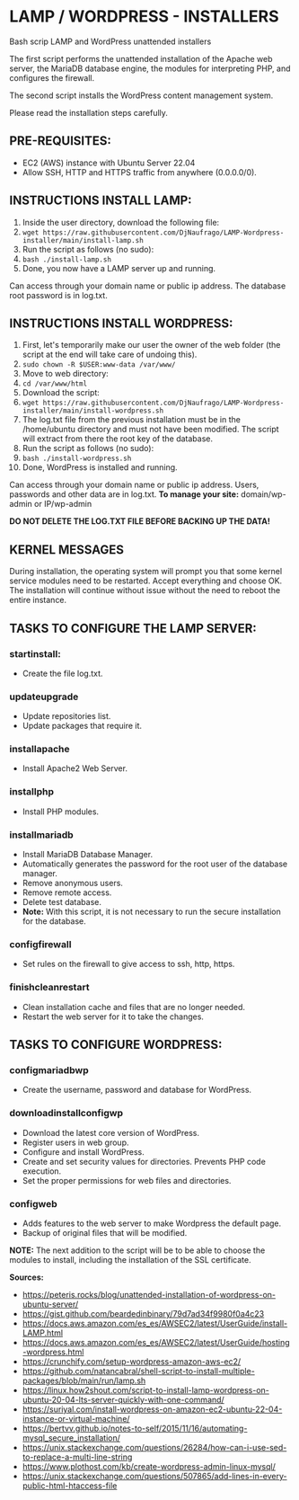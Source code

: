 # LAMP / WORDPRESS - INSTALLERS
Bash scrip LAMP and WordPress unattended installers

The first script performs the unattended installation of the Apache web server, the MariaDB database engine, the modules for interpreting PHP, and configures the firewall.

The second script installs the WordPress content management system.

Please read the installation steps carefully.

## PRE-REQUISITES:
- EC2 (AWS) instance with Ubuntu Server 22.04
- Allow SSH, HTTP and HTTPS traffic from anywhere (0.0.0.0/0).

## INSTRUCTIONS INSTALL LAMP:
1. Inside the user directory, download the following file:
2. `wget https://raw.githubusercontent.com/DjNaufrago/LAMP-Wordpress-installer/main/install-lamp.sh`
3. Run the script as follows (no sudo):
4. `bash ./install-lamp.sh`
5. Done, you now have a LAMP server up and running.

Can access through your domain name or public ip address.
The database root password is in log.txt.

## INSTRUCTIONS INSTALL WORDPRESS:
1. First, let's temporarily make our user the owner of the web folder (the script at the end will take care of undoing this).
2. `sudo chown -R $USER:www-data /var/www/`
3. Move to web directory:  
4. `cd /var/www/html`
5. Download the script:
6. `wget https://raw.githubusercontent.com/DjNaufrago/LAMP-Wordpress-installer/main/install-wordpress.sh`
7. The log.txt file from the previous installation must be in the /home/ubuntu directory and must not have been modified. The script will extract from there the root key of the database.
8. Run the script as follows (no sudo):
9. `bash ./install-wordpress.sh`
10. Done, WordPress is installed and running.

Can access through your domain name or public ip address.
Users, passwords and other data are in log.txt.
**To manage your site:** domain/wp-admin or IP/wp-admin

**DO NOT DELETE THE LOG.TXT FILE BEFORE BACKING UP THE DATA!**

## KERNEL MESSAGES
During installation, the operating system will prompt you that some kernel service modules need to be restarted. Accept everything and choose OK. The installation will continue without issue without the need to reboot the entire instance.

## TASKS TO CONFIGURE THE LAMP SERVER:
### startinstall:
  - Create the file log.txt.
### updateupgrade
  - Update repositories list.
  - Update packages that require it.
### installapache
  - Install Apache2 Web Server.
### installphp
- Install PHP modules.
### installmariadb
  - Install MariaDB Database Manager.
  - Automatically generates the password for the root user of the database manager.
  - Remove anonymous users.
  - Remove remote access.
  - Delete test database.
  - **Note:** With this script, it is not necessary to run the secure installation for the database.
### configfirewall
  - Set rules on the firewall to give access to ssh, http, https.
### finishcleanrestart
  - Clean installation cache and files that are no longer needed.
  - Restart the web server for it to take the changes.

## TASKS TO CONFIGURE WORDPRESS:
### configmariadbwp
  - Create the username, password and database for WordPress.
### downloadinstallconfigwp
  - Download the latest core version of WordPress.
  - Register users in web group.
  - Configure and install WordPress.
  - Create and set security values for directories. Prevents PHP code execution.
  - Set the proper permissions for web files and directories.
### configweb
  - Adds features to the web server to make Wordpress the default page.
  - Backup of original files that will be modified.

**NOTE:** The next addition to the script will be to be able to choose the modules to install, including the installation of the SSL certificate.

**Sources:**
- https://peteris.rocks/blog/unattended-installation-of-wordpress-on-ubuntu-server/
- https://gist.github.com/beardedinbinary/79d7ad34f9980f0a4c23
- https://docs.aws.amazon.com/es_es/AWSEC2/latest/UserGuide/install-LAMP.html
- https://docs.aws.amazon.com/es_es/AWSEC2/latest/UserGuide/hosting-wordpress.html
- https://crunchify.com/setup-wordpress-amazon-aws-ec2/
- https://github.com/natancabral/shell-script-to-install-multiple-packages/blob/main/run/lamp.sh
- https://linux.how2shout.com/script-to-install-lamp-wordpress-on-ubuntu-20-04-lts-server-quickly-with-one-command/
- https://suriyal.com/install-wordpress-on-amazon-ec2-ubuntu-22-04-instance-or-virtual-machine/
- https://bertvv.github.io/notes-to-self/2015/11/16/automating-mysql_secure_installation/
- https://unix.stackexchange.com/questions/26284/how-can-i-use-sed-to-replace-a-multi-line-string
- https://www.plothost.com/kb/create-wordpress-admin-linux-mysql/
- https://unix.stackexchange.com/questions/507865/add-lines-in-every-public-html-htaccess-file
